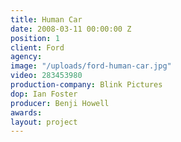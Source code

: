 ```yaml
---
title: Human Car
date: 2008-03-11 00:00:00 Z
position: 1
client: Ford
agency: 
image: "/uploads/ford-human-car.jpg"
video: 283453980
production-company: Blink Pictures
dop: Ian Foster
producer: Benji Howell
awards: 
layout: project
---
```


